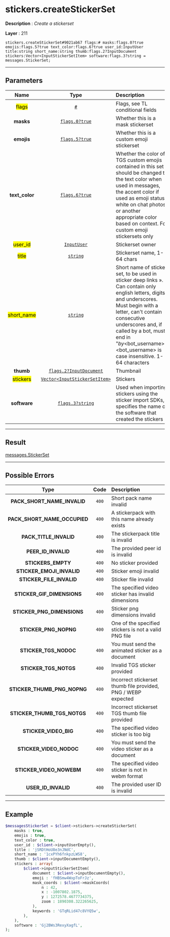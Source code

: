 # stickers.createStickerSet

**Description** : *Create a stickerset*

**Layer** : 211

```tl
stickers.createStickerSet#9021ab67 flags:# masks:flags.0?true emojis:flags.5?true text_color:flags.6?true user_id:InputUser title:string short_name:string thumb:flags.2?InputDocument stickers:Vector<InputStickerSetItem> software:flags.3?string = messages.StickerSet;
```

---

## Parameters

| Name | Type | Description |
| :---: | :---: | :--- |
| <mark>flags</mark> | [`#`](type/#) | Flags, see TL conditional fields |
| **masks** | [`flags.0?true`](type/true) | Whether this is a mask stickerset |
| **emojis** | [`flags.5?true`](type/true) | Whether this is a custom emoji stickerset |
| **text_color** | [`flags.6?true`](type/true) | Whether the color of TGS custom emojis contained in this set should be changed to the text color when used in messages, the accent color if used as emoji status, white on chat photos, or another appropriate color based on context. For custom emoji stickersets only |
| <mark>user_id</mark> | [`InputUser`](type/InputUser) | Stickerset owner |
| <mark>title</mark> | [`string`](type/string) | Stickerset name, 1-64 chars |
| <mark>short_name</mark> | [`string`](type/string) | Short name of sticker set, to be used in sticker deep links ». Can contain only english letters, digits and underscores. Must begin with a letter, can't contain consecutive underscores and, if called by a bot, must end in "_by_<bot_username>". <bot_username> is case insensitive. 1-64 characters |
| **thumb** | [`flags.2?InputDocument`](type/InputDocument) | Thumbnail |
| <mark>stickers</mark> | [`Vector<InputStickerSetItem>`](type/InputStickerSetItem) | Stickers |
| **software** | [`flags.3?string`](type/string) | Used when importing stickers using the sticker import SDKs, specifies the name of the software that created the stickers |

---

## Result

[messages.StickerSet](type/messages.StickerSet)

---

## Possible Errors

| Type | Code | Description |
| :---: | :---: | :--- |
| **PACK_SHORT_NAME_INVALID** | `400` | Short pack name invalid |
| **PACK_SHORT_NAME_OCCUPIED** | `400` | A stickerpack with this name already exists |
| **PACK_TITLE_INVALID** | `400` | The stickerpack title is invalid |
| **PEER_ID_INVALID** | `400` | The provided peer id is invalid |
| **STICKERS_EMPTY** | `400` | No sticker provided |
| **STICKER_EMOJI_INVALID** | `400` | Sticker emoji invalid |
| **STICKER_FILE_INVALID** | `400` | Sticker file invalid |
| **STICKER_GIF_DIMENSIONS** | `400` | The specified video sticker has invalid dimensions |
| **STICKER_PNG_DIMENSIONS** | `400` | Sticker png dimensions invalid |
| **STICKER_PNG_NOPNG** | `400` | One of the specified stickers is not a valid PNG file |
| **STICKER_TGS_NODOC** | `400` | You must send the animated sticker as a document |
| **STICKER_TGS_NOTGS** | `400` | Invalid TGS sticker provided |
| **STICKER_THUMB_PNG_NOPNG** | `400` | Incorrect stickerset thumb file provided, PNG / WEBP expected |
| **STICKER_THUMB_TGS_NOTGS** | `400` | Incorrect stickerset TGS thumb file provided |
| **STICKER_VIDEO_BIG** | `400` | The specified video sticker is too big |
| **STICKER_VIDEO_NODOC** | `400` | You must send the video sticker as a document |
| **STICKER_VIDEO_NOWEBM** | `400` | The specified video sticker is not in webm format |
| **USER_ID_INVALID** | `400` | The provided user ID is invalid |

---

## Example

```php
$messagesStickerSet = $client->stickers->createStickerSet(
	masks : true,
	emojis : true,
	text_color : true,
	user_id : $client->inputUserEmpty(),
	title : 'jSRDtHoU8e3nJNdC',
	short_name : '1cxPYh6fnkpzLWS8',
	thumb : $client->inputDocumentEmpty(),
	stickers : array(
		$client->inputStickerSetItem(
			document : $client->inputDocumentEmpty(),
			emoji : 'fHBSmw4WxpToFrJz',
			mask_coords : $client->maskCoords(
				n : 42,
				x : -1007802.1875,
				y : 1272578.4677734375,
				zoom : 1890308.322265625,
			),
			keywords : 'GTqRLid47c8VYQ5w',
		),
	),
	software : 'Gj2BWs3RexyXagfL',
);
```